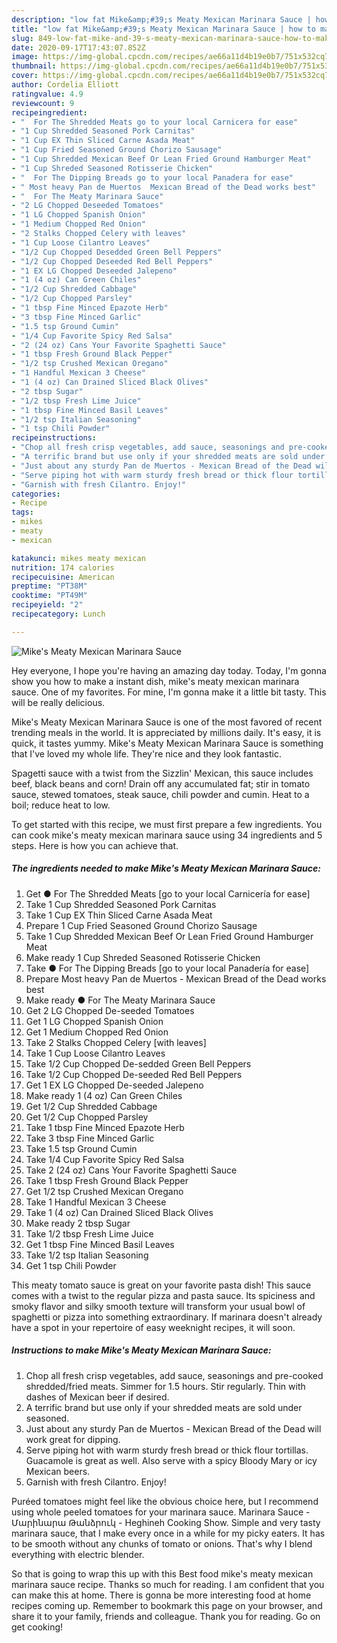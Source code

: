 ```yaml
---
description: "low fat Mike&amp;#39;s Meaty Mexican Marinara Sauce | how to make good Mike&amp;#39;s Meaty Mexican Marinara Sauce"
title: "low fat Mike&amp;#39;s Meaty Mexican Marinara Sauce | how to make good Mike&amp;#39;s Meaty Mexican Marinara Sauce"
slug: 849-low-fat-mike-and-39-s-meaty-mexican-marinara-sauce-how-to-make-good-mike-and-39-s-meaty-mexican-marinara-sauce
date: 2020-09-17T17:43:07.852Z
image: https://img-global.cpcdn.com/recipes/ae66a11d4b19e0b7/751x532cq70/mikes-meaty-mexican-marinara-sauce-recipe-main-photo.jpg
thumbnail: https://img-global.cpcdn.com/recipes/ae66a11d4b19e0b7/751x532cq70/mikes-meaty-mexican-marinara-sauce-recipe-main-photo.jpg
cover: https://img-global.cpcdn.com/recipes/ae66a11d4b19e0b7/751x532cq70/mikes-meaty-mexican-marinara-sauce-recipe-main-photo.jpg
author: Cordelia Elliott
ratingvalue: 4.9
reviewcount: 9
recipeingredient:
- "  For The Shredded Meats go to your local Carnicera for ease"
- "1 Cup Shredded Seasoned Pork Carnitas"
- "1 Cup EX Thin Sliced Carne Asada Meat"
- "1 Cup Fried Seasoned Ground Chorizo Sausage"
- "1 Cup Shredded Mexican Beef Or Lean Fried Ground Hamburger Meat"
- "1 Cup Shreded Seasoned Rotisserie Chicken"
- "  For The Dipping Breads go to your local Panadera for ease"
- " Most heavy Pan de Muertos  Mexican Bread of the Dead works best"
- "  For The Meaty Marinara Sauce"
- "2 LG Chopped Deseeded Tomatoes"
- "1 LG Chopped Spanish Onion"
- "1 Medium Chopped Red Onion"
- "2 Stalks Chopped Celery with leaves"
- "1 Cup Loose Cilantro Leaves"
- "1/2 Cup Chopped Desedded Green Bell Peppers"
- "1/2 Cup Chopped Deseeded Red Bell Peppers"
- "1 EX LG Chopped Deseeded Jalepeno"
- "1 (4 oz) Can Green Chiles"
- "1/2 Cup Shredded Cabbage"
- "1/2 Cup Chopped Parsley"
- "1 tbsp Fine Minced Epazote Herb"
- "3 tbsp Fine Minced Garlic"
- "1.5 tsp Ground Cumin"
- "1/4 Cup Favorite Spicy Red Salsa"
- "2 (24 oz) Cans Your Favorite Spaghetti Sauce"
- "1 tbsp Fresh Ground Black Pepper"
- "1/2 tsp Crushed Mexican Oregano"
- "1 Handful Mexican 3 Cheese"
- "1 (4 oz) Can Drained Sliced Black Olives"
- "2 tbsp Sugar"
- "1/2 tbsp Fresh Lime Juice"
- "1 tbsp Fine Minced Basil Leaves"
- "1/2 tsp Italian Seasoning"
- "1 tsp Chili Powder"
recipeinstructions:
- "Chop all fresh crisp vegetables, add sauce, seasonings and pre-cooked shredded/fried meats. Simmer for 1.5 hours. Stir regularly. Thin with dashes of Mexican beer if desired."
- "A terrific brand but use only if your shredded meats are sold under seasoned."
- "Just about any sturdy Pan de Muertos - Mexican Bread of the Dead will work great for dipping."
- "Serve piping hot with warm sturdy fresh bread or thick flour tortillas. Guacamole is great as well. Also serve with a spicy Bloody Mary or icy Mexican beers."
- "Garnish with fresh Cilantro. Enjoy!"
categories:
- Recipe
tags:
- mikes
- meaty
- mexican

katakunci: mikes meaty mexican 
nutrition: 174 calories
recipecuisine: American
preptime: "PT38M"
cooktime: "PT49M"
recipeyield: "2"
recipecategory: Lunch

---
```



![Mike&#39;s Meaty Mexican Marinara Sauce](https://img-global.cpcdn.com/recipes/ae66a11d4b19e0b7/751x532cq70/mikes-meaty-mexican-marinara-sauce-recipe-main-photo.jpg)

Hey everyone, I hope you're having an amazing day today. Today, I'm gonna show you how to make a instant dish, mike&#39;s meaty mexican marinara sauce. One of my favorites. For mine, I'm gonna make it a little bit tasty. This will be really delicious.

Mike&#39;s Meaty Mexican Marinara Sauce is one of the most favored of recent trending meals in the world. It is appreciated by millions daily. It's easy, it is quick, it tastes yummy. Mike&#39;s Meaty Mexican Marinara Sauce is something that I've loved my whole life. They're nice and they look fantastic.

Spagetti sauce with a twist from the Sizzlin&#39; Mexican, this sauce includes beef, black beans and corn! Drain off any accumulated fat; stir in tomato sauce, stewed tomatoes, steak sauce, chili powder and cumin. Heat to a boil; reduce heat to low.


To get started with this recipe, we must first prepare a few ingredients. You can cook mike&#39;s meaty mexican marinara sauce using 34 ingredients and 5 steps. Here is how you can achieve that.

<!--inarticleads1-->

##### The ingredients needed to make Mike&#39;s Meaty Mexican Marinara Sauce:

1. Get  ● For The Shredded Meats [go to your local Carnicería for ease]
1. Take 1 Cup Shredded Seasoned Pork Carnitas
1. Take 1 Cup EX Thin Sliced Carne Asada Meat
1. Prepare 1 Cup Fried Seasoned Ground Chorizo Sausage
1. Take 1 Cup Shredded Mexican Beef Or Lean Fried Ground Hamburger Meat
1. Make ready 1 Cup Shreded Seasoned Rotisserie Chicken
1. Take  ● For The Dipping Breads [go to your local Panadería for ease]
1. Prepare  Most heavy Pan de Muertos - Mexican Bread of the Dead works best
1. Make ready  ● For The Meaty Marinara Sauce
1. Get 2 LG Chopped De-seeded Tomatoes
1. Get 1 LG Chopped Spanish Onion
1. Get 1 Medium Chopped Red Onion
1. Take 2 Stalks Chopped Celery [with leaves]
1. Take 1 Cup Loose Cilantro Leaves
1. Take 1/2 Cup Chopped De-sedded Green Bell Peppers
1. Take 1/2 Cup Chopped De-seeded Red Bell Peppers
1. Get 1 EX LG Chopped De-seeded Jalepeno
1. Make ready 1 (4 oz) Can Green Chiles
1. Get 1/2 Cup Shredded Cabbage
1. Get 1/2 Cup Chopped Parsley
1. Take 1 tbsp Fine Minced Epazote Herb
1. Take 3 tbsp Fine Minced Garlic
1. Take 1.5 tsp Ground Cumin
1. Take 1/4 Cup Favorite Spicy Red Salsa
1. Take 2 (24 oz) Cans Your Favorite Spaghetti Sauce
1. Take 1 tbsp Fresh Ground Black Pepper
1. Get 1/2 tsp Crushed Mexican Oregano
1. Take 1 Handful Mexican 3 Cheese
1. Take 1 (4 oz) Can Drained Sliced Black Olives
1. Make ready 2 tbsp Sugar
1. Take 1/2 tbsp Fresh Lime Juice
1. Get 1 tbsp Fine Minced Basil Leaves
1. Take 1/2 tsp Italian Seasoning
1. Get 1 tsp Chili Powder


This meaty tomato sauce is great on your favorite pasta dish! This sauce comes with a twist to the regular pizza and pasta sauce. Its spiciness and smoky flavor and silky smooth texture will transform your usual bowl of spaghetti or pizza into something extraordinary. If marinara doesn&#39;t already have a spot in your repertoire of easy weeknight recipes, it will soon. 

<!--inarticleads2-->

##### Instructions to make Mike&#39;s Meaty Mexican Marinara Sauce:

1. Chop all fresh crisp vegetables, add sauce, seasonings and pre-cooked shredded/fried meats. Simmer for 1.5 hours. Stir regularly. Thin with dashes of Mexican beer if desired.
1. A terrific brand but use only if your shredded meats are sold under seasoned.
1. Just about any sturdy Pan de Muertos - Mexican Bread of the Dead will work great for dipping.
1. Serve piping hot with warm sturdy fresh bread or thick flour tortillas. Guacamole is great as well. Also serve with a spicy Bloody Mary or icy Mexican beers.
1. Garnish with fresh Cilantro. Enjoy!


Puréed tomatoes might feel like the obvious choice here, but I recommend using whole peeled tomatoes for your marinara sauce. Marinara Sauce - Մարինարա Թանձրուկ - Heghineh Cooking Show. Simple and very tasty marinara sauce, that I make every once in a while for my picky eaters. It has to be smooth without any chunks of tomato or onions. That&#39;s why I blend everything with electric blender. 

So that is going to wrap this up with this Best food mike&#39;s meaty mexican marinara sauce recipe. Thanks so much for reading. I am confident that you can make this at home. There is gonna be more interesting food at home recipes coming up. Remember to bookmark this page on your browser, and share it to your family, friends and colleague. Thank you for reading. Go on get cooking!
